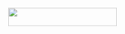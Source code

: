 
<p align="center"><a href="https://heroku.com/deploy?template=https://github.com/dangerbots/nothingboss"> <img src="https://img.shields.io/badge/Deploy%20To%20Heroku-black?style=for-the-badge&logo=heroku" width="220" height="38.45"/></a></p>
